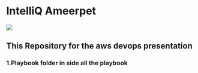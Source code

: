# IntelliQ Ameerpet
![](https://riscenfraud.nl/wp-content/uploads/2021/08/logo-IntelliQ.png)

## This Repository for the aws devops presentation 

### 1.Playbook folder in side all the playbook

